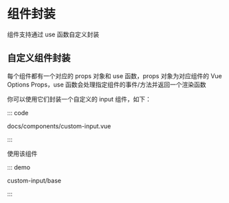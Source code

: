 # 组件封装

组件支持通过 use 函数自定义封装

## 自定义组件封装

每个组件都有一个对应的 props 对象和 use 函数，props 对象为对应组件的 Vue Options Props，use 函数会处理指定组件的事件/方法并返回一个渲染函数

你可以使用它们封装一个自定义的 input 组件，如下：

::: code

docs/components/custom-input.vue

:::

使用该组件

::: demo

custom-input/base

:::

<script setup lang="ts">
import CustomInputBase from 'docs/demo/custom-input/base.vue'
</script>
